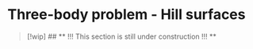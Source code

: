 # Three-body problem - Hill surfaces

> [!wip] ## ** !!! This section is still under construction !!! **

<!-- Wakker section 3.6 -->